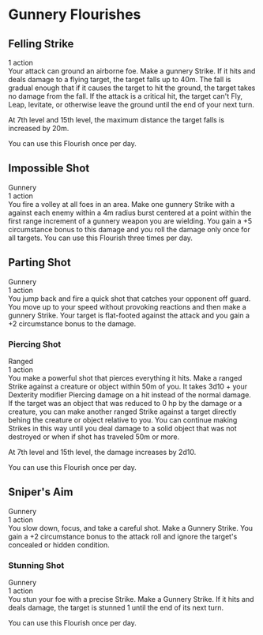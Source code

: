 # Gunnery Flourishes

## Felling Strike
1 action\
Your attack can ground an airborne foe. Make a gunnery Strike. If it hits and deals damage to a flying target, the target falls up to 40m. The fall is gradual enough that if it causes the target to hit the ground, the target takes no damage from the fall. If the attack is a critical hit, the target can't Fly, Leap, levitate, or otherwise leave the ground until the end of your next turn.

At 7th level and 15th level, the maximum distance the target falls is increased by 20m.

You can use this Flourish once per day.

## Impossible Shot
Gunnery\
1 action\
You fire a volley at all foes in an area. Make one gunnery Strike with a against each enemy within a 4m radius burst centered at a point within the first range increment of a gunnery weapon you are wielding. You gain a +5 circumstance bonus to this damage and you roll the damage only once for all targets. You can use this Flourish three times per day. 

## Parting Shot
Gunnery\
1 action\
You jump back and fire a quick shot that catches your opponent off guard. You move up to your speed without provoking reactions and then make a gunnery Strike. Your target is flat-footed against the attack and you gain a +2 circumstance bonus to the damage.

### Piercing Shot
Ranged\
1 action\
You make a powerful shot that pierces everything it hits. Make a ranged Strike against a creature or object within 50m of you. It takes 3d10 + your Dexterity modifier Piercing damage on a hit instead of the normal damage. If the target was an object that was reduced to 0 hp by the damage or a creature, you can make another ranged Strike against a target directly behing the creature or object relative to you. You can continue making Strikes in this way until you deal damage to a solid object that was not destroyed or when if shot has traveled 50m or more.

At 7th level and 15th level, the damage increases by 2d10.

You can use this Flourish once per day.

## Sniper's Aim
Gunnery\
1 action\
You slow down, focus, and take a careful shot. Make a Gunnery Strike. You gain a +2 circumstance bonus to the attack roll and ignore the target's concealed or hidden condition.

### Stunning Shot
Gunnery\
1 action\
You stun your foe with a precise Strike. Make a Gunnery Strike. If it hits and deals damage, the target is stunned 1 until the end of its next turn. 

You can use this Flourish once per day.